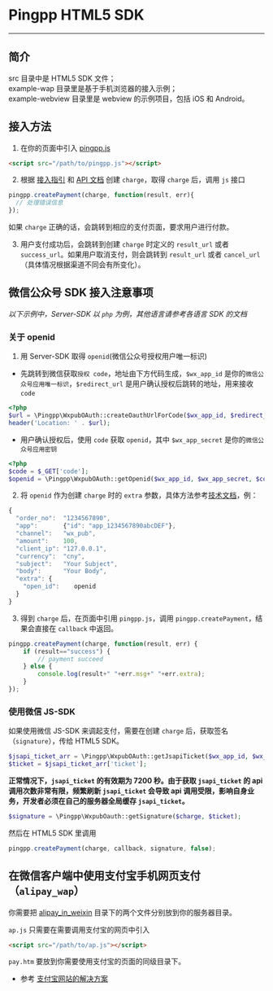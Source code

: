 # Pingpp HTML5 SDK
---------------

## 简介
src 目录中是 HTML5 SDK 文件；<br>
example-wap 目录里是基于手机浏览器的接入示例；<br>
example-webview 目录里是 webview 的示例项目，包括 iOS 和 Android。

## 接入方法
1. 在你的页面中引入 [pingpp.js](/src/pingpp.js)

  ``` html
  <script src="/path/to/pingpp.js"></script>
  ```

2. 根据 [接入指引](https://pingxx.com/guidance/firstCharge?serverSDK) 和 [API 文档](https://pingxx.com/document/api#api-c-new) 创建 `charge`，取得 `charge` 后，调用 `js` 接口
  ``` js
  pingpp.createPayment(charge, function(result, err){
    // 处理错误信息
  });
  ```
  如果 `charge` 正确的话，会跳转到相应的支付页面，要求用户进行付款。

3. 用户支付成功后，会跳转到创建 `charge` 时定义的 `result_url` 或者 `success_url`。如果用户取消支付，则会跳转到 `result_url` 或者 `cancel_url`（具体情况根据渠道不同会有所变化）。

## 微信公众号 SDK 接入注意事项

_以下示例中，Server-SDK 以 `php` 为例，其他语言请参考各语言 SDK 的文档_

### 关于 openid
1. 用 Server-SDK 取得 `openid`(微信公众号授权用户唯一标识)
  - 先跳转到微信获取`授权 code`，地址由下方代码生成，`$wx_app_id` 是你的`微信公众号应用唯一标识`，`$redirect_url` 是用户确认授权后跳转的地址，用来接收 `code`

  ```php
  <?php
  $url = \Pingpp\WxpubOAuth::createOauthUrlForCode($wx_app_id, $redirect_url);
  header('Location: ' . $url);
  ```
  - 用户确认授权后，使用 `code` 获取 `openid`，其中 `$wx_app_secret` 是你的`微信公众号应用密钥`
  ```php
  <?php
  $code = $_GET['code'];
  $openid = \Pingpp\WxpubOAuth::getOpenid($wx_app_id, $wx_app_secret, $code);
  ```
2. 将 `openid` 作为创建 `charge` 时的 `extra` 参数，具体方法参考[技术文档](https://pingxx.com/document/api/#api-c-new)，例：

  ```js
  {
    "order_no":  "1234567890",
    "app":       {"id": "app_1234567890abcDEF"},
    "channel":   "wx_pub",
    "amount":    100,
    "client_ip": "127.0.0.1",
    "currency":  "cny",
    "subject":   "Your Subject",
    "body":      "Your Body",
    "extra": {
      "open_id":    openid
    }
  }
  ```
3. 得到 `charge` 后，在页面中引用 `pingpp.js`，调用 `pingpp.createPayment`，结果会直接在 `callback` 中返回。

  ```js
  pingpp.createPayment(charge, function(result, err) {
      if (result=="success") {
          // payment succeed
      } else {
          console.log(result+" "+err.msg+" "+err.extra);
      }
  });
  ```

### 使用微信 JS-SDK
如果使用微信 JS-SDK 来调起支付，需要在创建 `charge` 后，获取签名（`signature`），传给 HTML5 SDK。

```php
$jsapi_ticket_arr = \Pingpp\WxpubOAuth::getJsapiTicket($wx_app_id, $wx_app_secret);
$ticket = $jsapi_ticket_arr['ticket'];
```
**正常情况下，`jsapi_ticket` 的有效期为 7200 秒。由于获取 `jsapi_ticket` 的 api 调用次数非常有限，频繁刷新 `jsapi_ticket` 会导致 api 调用受限，影响自身业务，开发者必须在自己的服务器全局缓存 `jsapi_ticket`。**
```php
$signature = \Pingpp\WxpubOauth::getSignature($charge, $ticket);
```
然后在 HTML5 SDK 里调用
```js
pingpp.createPayment(charge, callback, signature, false);
```

## 在微信客户端中使用支付宝手机网页支付（`alipay_wap`）
你需要把 [alipay_in_weixin](/alipay_in_weixin) 目录下的两个文件分别放到你的服务器目录。

`ap.js` 只需要在需要调用支付宝的网页中引入
``` html
<script src="/path/to/ap.js"></script>
```
`pay.htm` 要放到你需要使用支付宝的页面的同级目录下。

- 参考 [支付宝网站的解决方案](https://cshall.alipay.com/enterprise/help_detail.htm?help_id=524702)